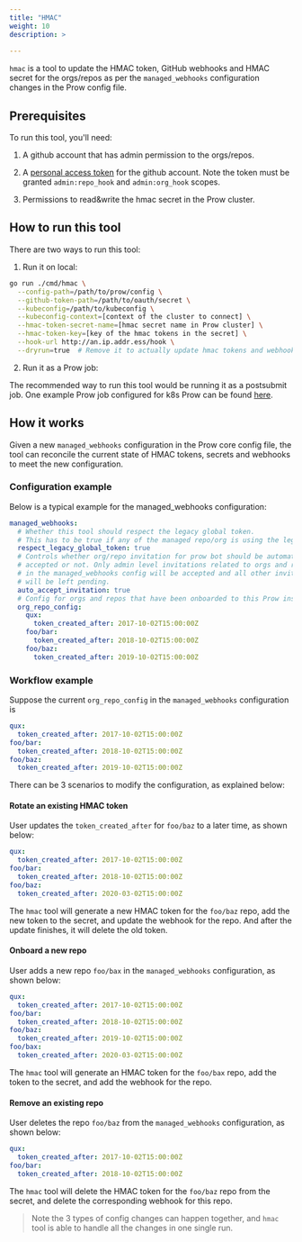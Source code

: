 ```yaml
---
title: "HMAC"
weight: 10
description: >
  
---
```


`hmac` is a tool to update the HMAC token, GitHub webhooks and HMAC secret
for the orgs/repos as per the `managed_webhooks` configuration changes in the Prow config file.

## Prerequisites

To run this tool, you'll need:

1. A github account that has admin permission to the orgs/repos.

1. A [personal access token](https://github.com/settings/tokens) for the github account.
Note the token must be granted `admin:repo_hook` and `admin:org_hook` scopes.

1. Permissions to read&write the hmac secret in the Prow cluster.

## How to run this tool

There are two ways to run this tool:

1. Run it on local:

```sh
go run ./cmd/hmac \
  --config-path=/path/to/prow/config \
  --github-token-path=/path/to/oauth/secret \
  --kubeconfig=/path/to/kubeconfig \
  --kubeconfig-context=[context of the cluster to connect] \
  --hmac-token-secret-name=[hmac secret name in Prow cluster] \
  --hmac-token-key=[key of the hmac tokens in the secret] \
  --hook-url http://an.ip.addr.ess/hook \
  --dryrun=true  # Remove it to actually update hmac tokens and webhooks
```

2. Run it as a Prow job:

The recommended way to run this tool would be running it as a postsubmit job.
One example Prow job configured for k8s Prow can be found [here](https://github.com/kubernetes/test-infra/blob/b11722064aea0913f4b02cb6aabda1f91f0abc7f/config/jobs/kubernetes/test-infra/test-infra-trusted.yaml#L113-L156).

## How it works

Given a new `managed_webhooks` configuration in the Prow core config file,
the tool can reconcile the current state of HMAC tokens, secrets and
webhooks to meet the new configuration.

### Configuration example

Below is a typical example for the managed_webhooks configuration:

```yaml
managed_webhooks:
  # Whether this tool should respect the legacy global token.
  # This has to be true if any of the managed repo/org is using the legacy global token that is manually created.   
  respect_legacy_global_token: true
  # Controls whether org/repo invitation for prow bot should be automatically
  # accepted or not. Only admin level invitations related to orgs and repos
  # in the managed_webhooks config will be accepted and all other invitations
  # will be left pending.
  auto_accept_invitation: true
  # Config for orgs and repos that have been onboarded to this Prow instance.
  org_repo_config:
    qux:
      token_created_after: 2017-10-02T15:00:00Z
    foo/bar:
      token_created_after: 2018-10-02T15:00:00Z
    foo/baz:
      token_created_after: 2019-10-02T15:00:00Z
```

### Workflow example

Suppose the current `org_repo_config` in the `managed_webhooks` configuration is

```yaml
qux:
  token_created_after: 2017-10-02T15:00:00Z
foo/bar:
  token_created_after: 2018-10-02T15:00:00Z
foo/baz:
  token_created_after: 2019-10-02T15:00:00Z
```

There can be 3 scenarios to modify the configuration, as explained below:

#### Rotate an existing HMAC token

User updates the `token_created_after` for `foo/baz` to a later time, as shown below:

```yaml
qux:
  token_created_after: 2017-10-02T15:00:00Z
foo/bar:
  token_created_after: 2018-10-02T15:00:00Z
foo/baz:
  token_created_after: 2020-03-02T15:00:00Z
```

The `hmac` tool will generate a new HMAC token for the `foo/baz` repo,
add the new token to the secret, and update the webhook for the repo.
And after the update finishes, it will delete the old token.

#### Onboard a new repo

User adds a new repo `foo/bax` in the `managed_webhooks` configuration, as shown below:

```yaml
qux:
  token_created_after: 2017-10-02T15:00:00Z
foo/bar:
  token_created_after: 2018-10-02T15:00:00Z
foo/baz:
  token_created_after: 2019-10-02T15:00:00Z
foo/bax:
  token_created_after: 2020-03-02T15:00:00Z
```

The `hmac` tool will generate an HMAC token for the `foo/bax` repo,
add the token to the secret, and add the webhook for the repo.

#### Remove an existing repo

User deletes the repo `foo/baz` from the `managed_webhooks` configuration, as shown below:

```yaml
qux:
  token_created_after: 2017-10-02T15:00:00Z
foo/bar:
  token_created_after: 2018-10-02T15:00:00Z
```

The `hmac` tool will delete the HMAC token for the `foo/baz` repo from
the secret, and delete the corresponding webhook for this repo.

> Note the 3 types of config changes can happen together, and `hmac` tool
> is able to handle all the changes in one single run.
